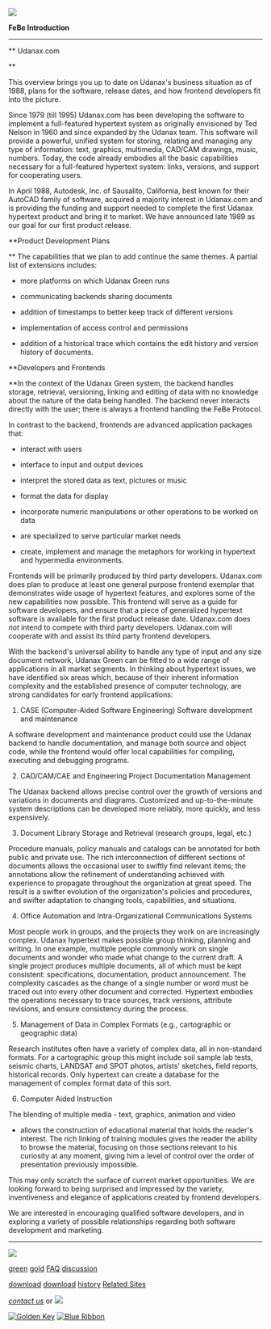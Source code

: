 
[![](../../images/logo.gif)](../../index.html)

**FeBe
Introduction**

---

** Udanax.com

**

This overview brings you up to date on Udanax's business situation
as of
1988, plans for the software, release dates, and how frontend
developers
fit into the picture.

Since 1979 (till 1995) Udanax.com has been developing the software
to implement
a full-featured hypertext system as originally envisioned by Ted
Nelson
in 1960 and since expanded by the Udanax team. This software will
provide
a powerful, unified system for storing, relating and managing any
type of
information: text, graphics, multimedia, CAD/CAM drawings, music,
numbers.
Today, the code already embodies all the basic capabilities
necessary for
a full-featured hypertext system: links, versions, and support for
cooperating
users.

In April 1988, Autodesk, Inc. of Sausalito, California, best known
for their
AutoCAD family of software, acquired a majority interest in
Udanax.com and
is providing the funding and support needed to complete the first
Udanax
hypertext product and bring it to market. We have announced late
1989 as
our goal for our first product release.

**Product Development Plans

** The capabilities that we plan to add continue the same
themes.
A partial list of extensions includes:

* more platforms on which Udanax Green runs

* communicating backends sharing documents

* addition of timestamps to better keep track of different
versions

* implementation of access control and permissions

* addition of a historical trace which contains the edit
history
and version history of documents.

**Developers and Frontends

**In the context of the Udanax Green system, the backend
handles
storage, retrieval, versioning, linking and editing of data with
no knowledge
about the nature of the data being handled. The backend never
interacts
directly with the user; there is always a frontend handling the
FeBe Protocol.

In contrast to the backend, frontends are advanced application
packages
that:

* interact with users

* interface to input and output devices

* interpret the stored data as text, pictures or music

* format the data for display

* incorporate numeric manipulations or other operations to
be worked
on data

* are specialized to serve particular market needs

* create, implement and manage the metaphors for working
in hypertext
and hypermedia environments.

Frontends will be primarily produced by third party developers.
Udanax.com
does plan to produce at least one general purpose frontend
exemplar that
demonstrates wide usage of hypertext features, and explores some
of the
new capabilities now possible. This frontend will serve as a guide
for software
developers, and ensure that a piece of generalized hypertext
software is
available for the first product release date. Udanax.com does
*not*
intend to compete with third party developers. Udanax.com will
cooperate
with and assist its third party frontend developers.

With the backend's universal ability to handle any type of input
and any
size document network, Udanax Green can be fitted to a wide range
of applications
in all market segments. In thinking about hypertext issues, we
have identified
six areas which, because of their inherent information complexity
and the
established presence of computer technology, are strong candidates
for early
frontend applications:

1. CASE (Computer-Aided Software Engineering) Software
development
and maintenance

A software development and maintenance product could use the
Udanax
backend to handle documentation, and manage both source and
object code,
while the frontend would offer local capabilities for
compiling, executing
and debugging programs.

2. CAD/CAM/CAE and Engineering Project Documentation
Management

The Udanax backend allows precise control over the growth of
versions
and variations in documents and diagrams. Customized and
up-to-the-minute
system descriptions can be developed more reliably, more
quickly, and
less expensively.

3. Document Library Storage and Retrieval (research groups,
legal, etc.)

Procedure manuals, policy manuals and catalogs can be
annotated for
both public and private use. The rich interconnection of
different sections
of documents allows the occasional user to swiftly find
relevant items;
the annotations allow the refinement of understanding achieved
with
experience to propagate throughout the organization at great
speed.
The result is a swifter evolution of the organization's
policies and
procedures, and swifter adaptation to changing tools,
capabilities,
and situations.

4. Office Automation and Intra-Organizational Communications
Systems

Most people work in groups, and the projects they work on are
increasingly
complex. Udanax hypertext makes possible group thinking,
planning and
writing. In one example, multiple people commonly work on
single documents
and wonder who made what change to the current draft. A single
project
produces multiple documents, all of which must be kept
consistent: specifications,
documentation, product announcement. The complexity cascades
as the
change of a single number or word must be traced out into
every other
document and corrected. Hypertext embodies the operations
necessary
to trace sources, track versions, attribute revisions, and
ensure consistency
during the process.

5. Management of Data in Complex Formats (e.g., cartographic
or geographic
data)

Research institutes often have a variety of complex data, all
in non-standard
formats. For a cartographic group this might include soil
sample lab
tests, seismic charts, LANDSAT and SPOT photos, artists'
sketches, field
reports, historical records. Only hypertext can create a
database for
the management of complex format data of this sort.

6. Computer Aided Instruction

The blending of multiple media - text, graphics, animation and
video
- allows the construction of educational material that holds
the reader's
interest. The rich linking of training modules gives the
reader the
ability to browse the material, focusing on those sections
relevant
to his curiosity at any moment, giving him a level of control
over the
order of presentation previously impossible.

This may only scratch the surface of current market opportunities.
We are
looking forward to being surprised and impressed by the variety,
inventiveness
and elegance of applications created by frontend developers.

We are interested in encouraging qualified software developers,
and in exploring
a variety of possible relationships regarding both software
development
and marketing.







---

[![](../../images/logo.gif)](../../index.html)

[green](../index.html)
[gold](../../gold/index.html)
[FAQ](../../FAQ.html)
[discussion](../../discussion/index.html)

[download](../download/index.html)
[download](../../gold/download/index.html)
[history](../../history/index.html)
[Related Sites](../../related.html)

*[contact us](../../contact.html)*
or [![](../../images/cmn.gif)](http://www.blindpay.com/crit-me-now.cgi)

[![Golden Key](../../images/key.gif)](http://www.privacy.org/ipc/) [![Blue Ribbon](../../images/ribbon.gif)](http://mirrors.yahoo.com/eff/blueribbon.html)
